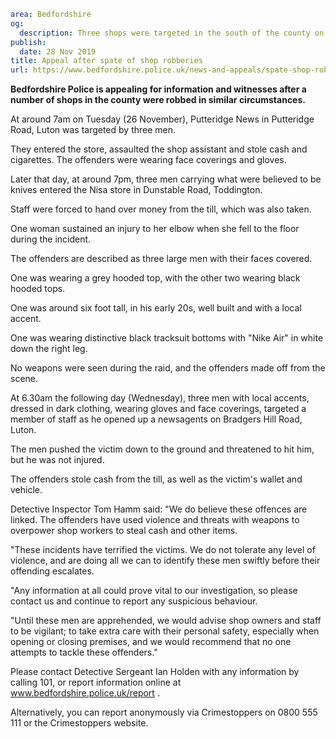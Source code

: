 ```yaml
area: Bedfordshire
og:
  description: Three shops were targeted in the south of the county on Tuesday and Wednesday
publish:
  date: 28 Nov 2019
title: Appeal after spate of shop robberies
url: https://www.bedfordshire.police.uk/news-and-appeals/spate-shop-robberies-nov2019
```

**Bedfordshire Police is appealing for information and witnesses after a number of shops in the county were robbed in similar circumstances.**

At around 7am on Tuesday (26 November), Putteridge News in Putteridge Road, Luton was targeted by three men.

They entered the store, assaulted the shop assistant and stole cash and cigarettes. The offenders were wearing face coverings and gloves.

Later that day, at around 7pm, three men carrying what were believed to be knives entered the Nisa store in Dunstable Road, Toddington.

Staff were forced to hand over money from the till, which was also taken.

One woman sustained an injury to her elbow when she fell to the floor during the incident.

The offenders are described as three large men with their faces covered.

One was wearing a grey hooded top, with the other two wearing black hooded tops.

One was around six foot tall, in his early 20s, well built and with a local accent.

One was wearing distinctive black tracksuit bottoms with "Nike Air" in white down the right leg.

No weapons were seen during the raid, and the offenders made off from the scene.

At 6.30am the following day (Wednesday), three men with local accents, dressed in dark clothing, wearing gloves and face coverings, targeted a member of staff as he opened up a newsagents on Bradgers Hill Road, Luton.

The men pushed the victim down to the ground and threatened to hit him, but he was not injured.

The offenders stole cash from the till, as well as the victim's wallet and vehicle.

Detective Inspector Tom Hamm said: "We do believe these offences are linked. The offenders have used violence and threats with weapons to overpower shop workers to steal cash and other items.

"These incidents have terrified the victims. We do not tolerate any level of violence, and are doing all we can to identify these men swiftly before their offending escalates.

"Any information at all could prove vital to our investigation, so please contact us and continue to report any suspicious behaviour.

"Until these men are apprehended, we would advise shop owners and staff to be vigilant; to take extra care with their personal safety, especially when opening or closing premises, and we would recommend that no one attempts to tackle these offenders."

Please contact Detective Sergeant Ian Holden with any information by calling 101, or report information online at www.bedfordshire.police.uk/report .

Alternatively, you can report anonymously via Crimestoppers on 0800 555 111 or the Crimestoppers website.
